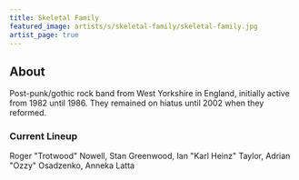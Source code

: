 ```yaml
---
title: Skeletal Family
featured_image: artists/s/skeletal-family/skeletal-family.jpg
artist_page: true
---
```

## About

Post-punk/gothic rock band from West Yorkshire in England, initially active from 1982 until 1986. They remained on hiatus until 2002 when they reformed. 

### Current Lineup

Roger "Trotwood" Nowell, Stan Greenwood, Ian "Karl Heinz" Taylor, Adrian "Ozzy" Osadzenko, Anneka Latta

